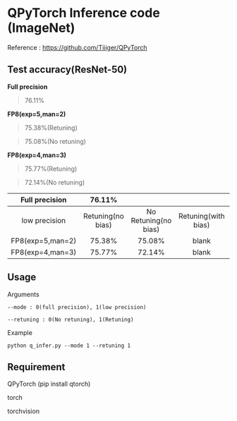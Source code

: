# QPyTorch Inference code (ImageNet)
Reference : https://github.com/Tiiiger/QPyTorch

## Test accuracy(ResNet-50)
**Full precision**
> 76.11%

**FP8(exp=5,man=2)**
> 75.38%(Retuning)

> 75.08%(No retuning)

**FP8(exp=4,man=3)**
> 75.77%(Retuning)

> 72.14%(No retuning)

| Full precision | 76.11% |   |   |   |
| :---: | :---: | :---: | :---: | :---: |
| low precision | Retuning(no bias) | No Retuning(no bias) | Retuning(with bias) | No Retuning(with bias) |
| FP8(exp=5,man=2) | 75.38% | 75.08% | blank | blank |
| FP8(exp=4,man=3) | 75.77% | 72.14% | blank | blank |


## Usage
Arguments

```--mode : 0(full precision), 1(low precision)```

```--retuning : 0(No retuning), 1(Retuning)```

Example

```python q_infer.py --mode 1 --retuning 1```

## Requirement
QPyTorch (pip install qtorch)

torch

torchvision
